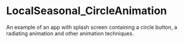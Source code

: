 LocalSeasonal_CircleAnimation
=============================

An example of an app with splash screen containing a circle button, a radiating animation and other animation techniques.
